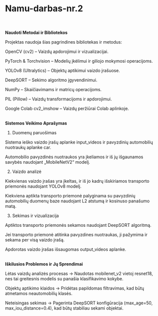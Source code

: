 # Namu-darbas-nr.2</br></br>
**Naudoti Metodai ir Bibliotekos**</br>

Projektas naudoja šias pagrindines bibliotekas ir metodus:</br>

OpenCV (cv2) – Vaizdų apdorojimui ir vizualizacijai.</br>

PyTorch & Torchvision – Modelių įkėlimui ir giliojo mokymosi operacijoms.</br>

YOLOv8 (Ultralytics) – Objektų aptikimui vaizdo įrašuose.</br>

DeepSORT – Sekimo algoritmo įgyvendinimui.</br>

NumPy – Skaičiavimams ir matricų operacijoms.</br>

PIL (Pillow) – Vaizdų transformacijoms ir apdorojimui.</br>

Google Colab cv2_imshow – Vaizdų peržiūrai Colab aplinkoje.</br></br>

**Sistemos Veikimo Aprašymas**</br>

1. Duomenų paruošimas</br>

Sistema ieško vaizdo įrašų aplanke input_videos ir pavyzdinių automobilių nuotraukų aplanke car.</br>

Automobilio pavyzdinės nuotraukos yra įkeliamos ir iš jų išgaunamos savybės naudojant „MobileNetV2“ modelį.</br>

2. Vaizdo analizė</br>

Kiekvienas vaizdo įrašas yra įkeltas, ir iš jo kadrų išskiriamos transporto priemonės naudojant YOLOv8 modelį.</br>

Kiekviena aptikta transporto priemonė palyginama su pavyzdinių automobilių duomenų baze naudojant L2 atstumą ir kosinuso panašumo matą.</br>

3. Sekimas ir vizualizacija</br>

Aptiktos transporto priemonės sekamos naudojant DeepSORT algoritmą.</br>

Jei transporto priemonė atitinka pavyzdines nuotraukas, ji pažymima ir sekama per visą vaizdo įrašą.</br>

Apdorotas vaizdo įrašas išsaugomas output_videos aplanke.</br></br>

**Iškilusios Problemos ir Jų Sprendimai**</br>

Lėtas vaizdų analizės procesas → Naudotas mobilenet_v2 vietoj resnet18, nes tai greitesnis modelis su panašia klasifikavimo kokybe.</br>

Objektų aptikimo klaidos → Pridėtas papildomas filtravimas, kad būtų atmetamos neautomobilių klasės.</br>

Neteisingas sekimas → Pagerinta DeepSORT konfigūracija (max_age=50, max_iou_distance=0.4), kad būtų stabiliau sekami objektai.</br>
